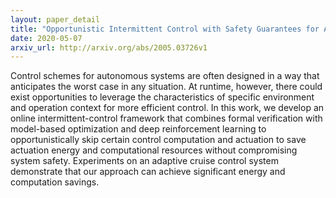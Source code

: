 ```yaml
---
layout: paper_detail
title: "Opportunistic Intermittent Control with Safety Guarantees for Autonomous Systems"
date: 2020-05-07
arxiv_url: http://arxiv.org/abs/2005.03726v1
---
```


Control schemes for autonomous systems are often designed in a way that anticipates the worst case in any situation. At runtime, however, there could exist opportunities to leverage the characteristics of specific environment and operation context for more efficient control. In this work, we develop an online intermittent-control framework that combines formal verification with model-based optimization and deep reinforcement learning to opportunistically skip certain control computation and actuation to save actuation energy and computational resources without compromising system safety. Experiments on an adaptive cruise control system demonstrate that our approach can achieve significant energy and computation savings.
